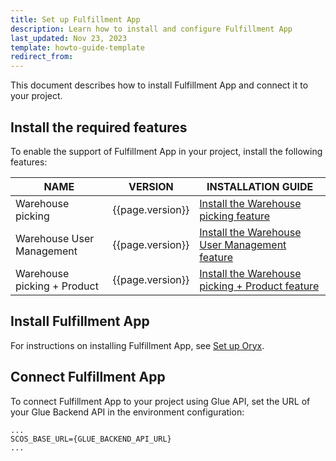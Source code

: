 ```yaml
---
title: Set up Fulfillment App
description: Learn how to install and configure Fulfillment App
last_updated: Nov 23, 2023
template: howto-guide-template
redirect_from:
---
```


This document describes how to install Fulfillment App and connect it to your project.

## Install the required features

To enable the support of Fulfillment App in your project, install the following features:

| NAME  | VERSION          | INSTALLATION GUIDE |
|----------|------------------|--------------------|
| Warehouse picking               | {{page.version}} | [Install the Warehouse picking feature](/docs/pbc/all/warehouse-management-system/202311.0/unified-commerce/install-and-upgrade/install-the-warehouse-picking-feature.html)                     |
| Warehouse User Management               | {{page.version}} | [Install the Warehouse User Management feature](/docs/pbc/all/warehouse-management-system/202311.0/unified-commerce/install-and-upgrade/install-the-warehouse-user-management-feature.html)                     |
| Warehouse picking + Product               | {{page.version}} | [Install the Warehouse picking + Product feature](/docs/pbc/all/warehouse-management-system/202311.0/unified-commerce/install-and-upgrade/install-the-warehouse-picking-product-feature.html)                     |

## Install Fulfillment App

For instructions on installing Fulfillment App, see [Set up Oryx](/docs/dg/dev/frontend-development/{{page.version}}/oryx/getting-started/set-up-oryx.html).

## Connect Fulfillment App

To connect Fulfillment App to your project using Glue API, set the URL of your Glue Backend API in the environment configuration:

```text
...
SCOS_BASE_URL={GLUE_BACKEND_API_URL}
...
```

